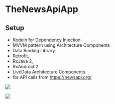 # TheNewsApiApp

## Setup 

- Kodein for Dependency Injection 
- MVVM pattern using Architecture Components 
- Data Binding Library
- Retrofit, 
- RxJava 2, 
- RxAndroid 2 
- LiveData Architecture Components
- for API calls from https://newsapi.org/

<a><img src="https://pasteboard.co/IuCiU9V.png" ></a>


<a><img src="https://pasteboard.co/IuCjiDM.png" ></a>

